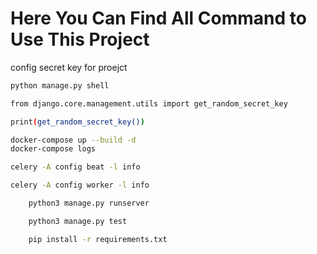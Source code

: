 # Here You Can Find All Command to Use This Project
config secret key for proejct
```bash
python manage.py shell
```

```bash
from django.core.management.utils import get_random_secret_key
```

```bash
print(get_random_secret_key())
```
```bash
docker-compose up --build -d
docker-compose logs

```

```bash
celery -A config beat -l info
```
```bash
celery -A config worker -l info
```

```bash
    python3 manage.py runserver
```


```bash
    python3 manage.py test
```

```bash
    pip install -r requirements.txt
```